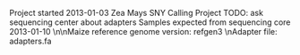 Project started 2013-01-03
Zea Mays SNY Calling Project
TODO: ask sequencing center about adapters
Samples expected from sequencing core 2013-01-10
\n\nMaize reference genome version: refgen3
\nAdapter file: adapters.fa
